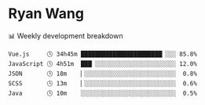 # Ryan Wang

 <!-- waka-box start -->
📊 Weekly development breakdown
```text
Vue.js     🕓 34h45m ███████████████████████▏░░░ 85.8%
JavaScript 🕓 4h51m  ███▏░░░░░░░░░░░░░░░░░░░░░░░ 12.0%
JSON       🕓 18m    ▏░░░░░░░░░░░░░░░░░░░░░░░░░░  0.8%
SCSS       🕓 13m    ▏░░░░░░░░░░░░░░░░░░░░░░░░░░  0.6%
Java       🕓 10m    ░░░░░░░░░░░░░░░░░░░░░░░░░░░  0.5%
```
<!-- Powered by https://github.com/YouEclipse/waka-box-go . -->
<!-- waka-box end -->